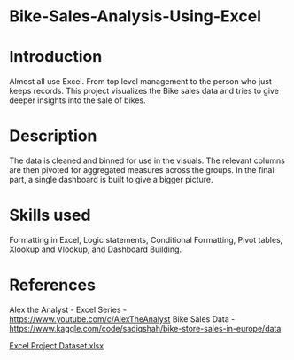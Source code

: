 # Bike-Sales-Analysis-Using-Excel

# Introduction
Almost all use Excel. From top level management to the person who just keeps records. This project visualizes the Bike sales data and tries to give deeper insights into the sale of bikes.

# Description
The data is cleaned and binned for use in the visuals. The relevant columns are then pivoted for aggregated measures across the groups. In the final part, a single dashboard is built to give a bigger picture.

# Skills used
Formatting in Excel, Logic statements, Conditional Formatting, Pivot tables, Xlookup and Vlookup, and Dashboard Building.

# References
Alex the Analyst - Excel Series - https://www.youtube.com/c/AlexTheAnalyst
Bike Sales Data - https://www.kaggle.com/code/sadiqshah/bike-store-sales-in-europe/data




[Excel Project Dataset.xlsx](https://github.com/rithik669/Bike-Sales-Analysis-Using-Excel/files/9953821/Excel.Project.Dataset.xlsx)
